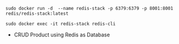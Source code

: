 ```
sudo docker run -d  --name redis-stack -p 6379:6379 -p 8001:8001 redis/redis-stack:latest
```

```
sudo docker exec -it redis-stack redis-cli
```

- CRUD Product using Redis as Database
